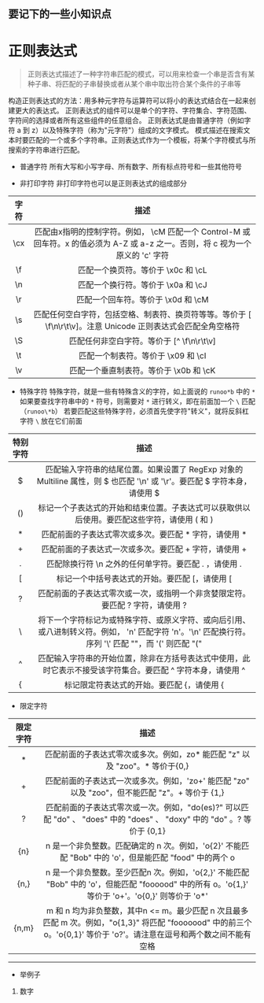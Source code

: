 ## 要记下的一些小知识点

# 正则表达式
>正则表达式描述了一种字符串匹配的模式，可以用来检查一个串是否含有某种子串、将匹配的子串替换或者从某个串中取出符合某个条件的子串等

构造正则表达式的方法：用多种元字符与运算符可以将小的表达式结合在一起来创建更大的表达式。
正则表达式的组件可以是单个的字符、字符集合、字符范围、字符间的选择或者所有这些组件的任意组合。
正则表达式是由普通字符（例如字符 a 到 z）以及特殊字符（称为"元字符"）组成的文字模式。
模式描述在搜索文本时要匹配的一个或多个字符串。正则表达式作为一个模板，将某个字符模式与所搜索的字符串进行匹配。

* 普通字符
所有大写和小写字母、所有数字、所有标点符号和一些其他符号

* 非打印字符
非打印字符也可以是正则表达式的组成部分

| 字符 | 描述 |
| :--: | :--: |
| \cx | 匹配由x指明的控制字符。例如， \cM 匹配一个 Control-M 或回车符。x 的值必须为 A-Z 或 a-z 之一。否则，将 c 视为一个原义的 'c' 字符 |
| \f | 匹配一个换页符。等价于 \x0c 和 \cL |
| \n | 匹配一个换行符。等价于 \x0a 和 \cJ |
| \r | 匹配一个回车符。等价于 \x0d 和 \cM |
| \s | 匹配任何空白字符，包括空格、制表符、换页符等等。等价于 [ \f\n\r\t\v]。注意 Unicode 正则表达式会匹配全角空格符 |
| \S | 匹配任何非空白字符。等价于 [^ \f\n\r\t\v] |
| \t | 匹配一个制表符。等价于 \x09 和 \cI |
| \v | 匹配一个垂直制表符。等价于 \x0b 和 \cK |

* 特殊字符
特殊字符，就是一些有特殊含义的字符，如上面说的 `runoo*b` 中的 `*`
如果要查找字符串中的 `*` 符号，则需要对 `*` 进行转义，即在前面加一个 `\` 匹配 （`runoo\*b`）
若要匹配这些特殊字符，必须首先使字符"转义"，就将反斜杠字符 `\` 放在它们前面

| 特别字符 | 描述 |
| :--: | :--: |
| $ | 匹配输入字符串的结尾位置。如果设置了 RegExp 对象的 Multiline 属性，则 $ 也匹配 '\n' 或 '\r'。要匹配 $ 字符本身，请使用 \$ |
| () | 标记一个子表达式的开始和结束位置。子表达式可以获取供以后使用。要匹配这些字符，请使用 \( 和 \) |
| * | 匹配前面的子表达式零次或多次。要匹配 * 字符，请使用 \* |
| + | 匹配前面的子表达式一次或多次。要匹配 + 字符，请使用 \+ |
| . | 匹配除换行符 \n 之外的任何单字符。要匹配 . ，请使用 \. |
| [ | 标记一个中括号表达式的开始。要匹配 [，请使用 \[ |
| ? | 匹配前面的子表达式零次或一次，或指明一个非贪婪限定符。要匹配 ? 字符，请使用 \? |
| \ | 将下一个字符标记为或特殊字符、或原义字符、或向后引用、或八进制转义符。例如， 'n' 匹配字符 'n'。'\n' 匹配换行符。序列 '\\' 匹配 "\"，而 '\(' 则匹配 "(" |
| ^ | 匹配输入字符串的开始位置，除非在方括号表达式中使用，此时它表示不接受该字符集合。要匹配 ^ 字符本身，请使用 \^ |
| { | 标记限定符表达式的开始。要匹配 {，请使用 \{ |

* 限定字符

| 限定字符 | 描述 |
| :--: | :--: |
| * | 匹配前面的子表达式零次或多次。例如，zo* 能匹配 "z" 以及 "zoo"。* 等价于{0,} |
| + | 匹配前面的子表达式一次或多次。例如，'zo+' 能匹配 "zo" 以及 "zoo"，但不能匹配 "z"。+ 等价于 {1,} |
| ? | 匹配前面的子表达式零次或一次。例如，"do(es)?" 可以匹配 "do" 、 "does" 中的 "does" 、 "doxy" 中的 "do" 。? 等价于 {0,1} |
| {n} | n 是一个非负整数。匹配确定的 n 次。例如，'o{2}' 不能匹配 "Bob" 中的 'o'，但是能匹配 "food" 中的两个 o |
| {n,} | n 是一个非负整数。至少匹配n 次。例如，'o{2,}' 不能匹配 "Bob" 中的 'o'，但能匹配 "foooood" 中的所有 o。'o{1,}' 等价于 'o+'。'o{0,}' 则等价于 'o*' |
| {n,m} | m 和 n 均为非负整数，其中n <= m。最少匹配 n 次且最多匹配 m 次。例如，"o{1,3}" 将匹配 "fooooood" 中的前三个 o。'o{0,1}' 等价于 'o?'。请注意在逗号和两个数之间不能有空格 |

***

* 举例子
1. 数字
